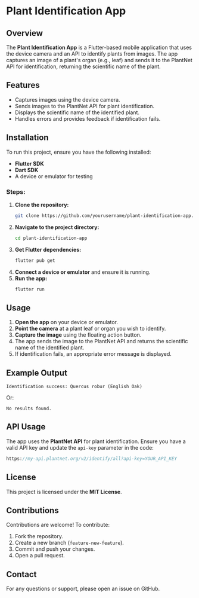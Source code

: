 # Plant Identification App

## Overview
The **Plant Identification App** is a Flutter-based mobile application that uses the device camera and an API to identify plants from images. The app captures an image of a plant's organ (e.g., leaf) and sends it to the PlantNet API for identification, returning the scientific name of the plant.

## Features
- Captures images using the device camera.
- Sends images to the PlantNet API for plant identification.
- Displays the scientific name of the identified plant.
- Handles errors and provides feedback if identification fails.

## Installation
To run this project, ensure you have the following installed:
- **Flutter SDK**
- **Dart SDK**
- A device or emulator for testing

### Steps:
1. **Clone the repository:**
   ```bash
   git clone https://github.com/yourusername/plant-identification-app.git
   ```
2. **Navigate to the project directory:**
   ```bash
   cd plant-identification-app
   ```
3. **Get Flutter dependencies:**
   ```bash
   flutter pub get
   ```
4. **Connect a device or emulator** and ensure it is running.
5. **Run the app:**
   ```bash
   flutter run
   ```

## Usage
1. **Open the app** on your device or emulator.
2. **Point the camera** at a plant leaf or organ you wish to identify.
3. **Capture the image** using the floating action button.
4. The app sends the image to the PlantNet API and returns the scientific name of the identified plant.
5. If identification fails, an appropriate error message is displayed.

## Example Output
```
Identification success: Quercus robur (English Oak)
```
Or:
```
No results found.
```

## API Usage
The app uses the **PlantNet API** for plant identification. Ensure you have a valid API key and update the `api-key` parameter in the code:
```dart
https://my-api.plantnet.org/v2/identify/all?api-key=YOUR_API_KEY
```

## License
This project is licensed under the **MIT License**.

## Contributions
Contributions are welcome! To contribute:
1. Fork the repository.
2. Create a new branch (`feature-new-feature`).
3. Commit and push your changes.
4. Open a pull request.

## Contact
For any questions or support, please open an issue on GitHub.

